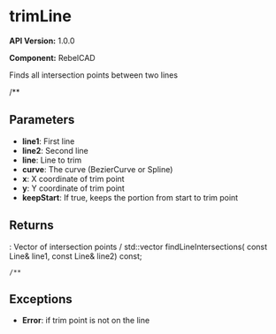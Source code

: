 # trimLine

**API Version:** 1.0.0

**Component:** RebelCAD

Finds all intersection points between two lines

/**

## Parameters

- **line1**: First line
- **line2**: Second line
- **line**: Line to trim
- **curve**: The curve (BezierCurve or Spline)
- **x**: X coordinate of trim point
- **y**: Y coordinate of trim point
- **keepStart**: If true, keeps the portion from start to trim point

## Returns

: Vector of intersection points
/
    std::vector<IntersectionPoint> findLineIntersections(
        const Line& line1, const Line& line2) const;

    /**

## Exceptions

- **Error**: if trim point is not on the line

